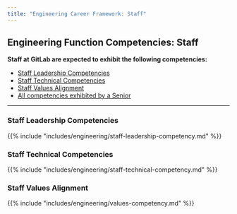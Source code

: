 ```yaml
---
title: "Engineering Career Framework: Staff"
---
```


## Engineering Function Competencies: Staff
 
**Staff at GitLab are expected to exhibit the following competencies:**

- [Staff Leadership Competencies](#staff-leadership-competencies)
- [Staff Technical Competencies](#staff-technical-competencies)
- [Staff Values Alignment](#staff-values-alignment)
- [All competencies exhibited by a Senior](/handbook/engineering/career-development/matrix/engineering/senior/)
 
---

### Staff Leadership Competencies

{{% include "includes/engineering/staff-leadership-competency.md" %}}
  
### Staff Technical Competencies

{{% include "includes/engineering/staff-technical-competency.md" %}}

### Staff Values Alignment

{{% include "includes/engineering/values-competency.md" %}}
